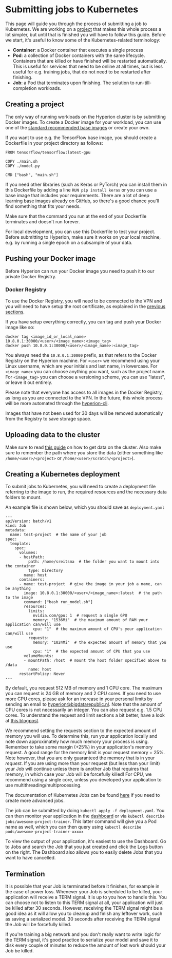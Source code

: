 # Submitting jobs to Kubernetes
This page will guide you through the process of submitting a job to Kubernetes.
We are working on a [project](https://github.com/BigDataRepublic/hyperion-cli) that makes this whole process a lot simpler, but until that is finished you will have to follow this guide.
Before we start, it's useful to know some of the Kubernetes-related terminology:

* **Container**: a Docker container that executes a single process
* **Pod**: a collection of Docker containers with the same lifecycle. Containers that are killed or have finished will be restarted automatically. This is useful for services that need to be online at all times, but is less useful for e.g. training jobs, that do not need to be restarted after finishing.
* **Job**: a Pod that terminates upon finishing. The solution to run-till-completion workloads.

## Creating a project
The only way of running workloads on the Hyperion cluster is by submitting Docker images.
To create a Docker image for your workload, you can use one of the [standard recommended base images](BaseImages.md) or create your own.

If you want to use e.g. the TensorFlow base image, you should create a Dockerfile in your project directory as follows:

```
FROM tensorflow/tensorflow:latest-gpu

COPY ./main.sh
COPY ./model.py

CMD ["bash", "main.sh"]
```

If you need other libraries (such as Keras or PyTorch) you can install them in this Dockerfile by adding a line `RUN pip install keras` or you can use a base image that includes your requirements.
There are a lot of deep learning base images already on GitHub, so there's a good chance you'll find something that fits your needs.

Make sure that the command you run at the end of your Dockerfile terminates and doesn't run forever.

For local development, you can use this Dockerfile to test your project.
Before submitting to Hyperion, make sure it works on your local machine, e.g. by running a single epoch on a subsample of your data.

## Pushing your Docker image
Before Hyperion can run your Docker image you need to push it to our private Docker Registry.

### Docker Registry
To use the Docker Registry, you will need to be connected to the VPN and you will need to have setup the root certificate, as explained in the [previous sections](SetupEnvironment.md).

If you have setup everything correctly, you can tag and push your Docker image like so:

```
docker tag <image_id_or_local_name> 10.8.0.1:30000/<user>/<image_name>:<image_tag>
docker push 10.8.0.1:30000/<user>/<image_name>:<image_tag>
```

You always need the `10.8.0.1:30000` prefix, as that refers to the Docker Registry on the Hyperion machine.
For `<user>` we recommend using your Linux username, which are your initials and last name, in lowercase.
For `<image_name>` you can choose anything you want, such as the project name.
For `<image_tag>` you can choose a versioning scheme, you can use "latest", or leave it out entirely.

Please note that everyone has access to all images in the Docker Registry, as long as you are connected to the VPN.
In the future, this whole process will be more automated through the [hyperion-cli](https://github.com/BigDataRepublic/hyperion-cli).

Images that have not been used for 30 days will be removed automatically from the Registry to save storage space.

## Uploading data to the cluster
Make sure to read [this guide](GettingDataOnCluster.md) on how to get data on the cluster.
Also make sure to remember the path where you store the data (either something like `/home/<user>/<project>` or `/home/<user>/scratch/<project>`).

## Creating a Kubernetes deployment
To submit jobs to Kubernetes, you will need to create a deployment file referring to the image to run, the required resources and the necessary data folders to mount.

An example file is shown below, which you should save as `deployment.yaml`

```
---
apiVersion: batch/v1
kind: Job
metadata:
  name: test-project  # the name of your job
spec:
  template:
    spec:
      volumes:
      - hostPath:
          path: /home/sreitsma  # the folder you want to mount into the container
          type: Directory
        name: host
      containers:
      - name: test-project  # give the image in your job a name, can be anything
        image: 10.8.0.1:30000/<user>/<image_name>:latest  # the path to the image
        command: ["bash run_model.sh"]
        resources:
          limits:
            nvidia.com/gpu: 1  # request a single GPU
            memory: "1536Mi"  # the maximum amount of RAM your application can/will use
            cpu: "1"  # the maximum amount of CPU's your application can/will use
          requests:
            memory: "1024Mi"  # the expected amount of memory that you use
            cpu: "1"  # the expected amount of CPU that you use
        volumeMounts:
        - mountPath: /host  # mount the host folder specified above to /data
          name: host
      restartPolicy: Never
---
```

By default, you request 512 MB of memory and 1 CPU core.
The maximum you can request is 24 GB of memory and 2 CPU cores.
If you need to use more CPU cores, please ask for an increase in your personal limits by sending an email to hyperion@bigdatarepublic.nl.
Note that the amount of CPU cores is not necessarily an integer.
You can also request e.g. 1.5 CPU cores.
To understand the request and limit sections a bit better, have a look at [this blogpost](http://www.noqcks.io/notes/2018/02/03/understanding-kubernetes-resources/).

We recommend setting the requests section to the expected amount of memory you will use.
To determine this, run your application locally and note down approximately how much memory your process is using.
Remember to take some margin (+25%) in your application's memory request.
A good range for the memory limit is your request memory + 25%.
Note however, that you are only guaranteed the memory that is in your *request*.
If you are using more than your request (but less than your limit) your Job will continue unless there is another Job that requires that memory, in which case your Job will be forcefully killed!
For CPU, we recommend using a single core, unless you developed your application to use multithreading/multiprocessing.

The documentation of Kubernetes Jobs can be found [here](https://kubernetes.io/docs/concepts/workloads/controllers/jobs-run-to-completion/) if you need to create more advanced jobs.

The job can be submitted by doing `kubectl apply -f deployment.yaml`.
You can then monitor your application in the [dashboard](Dashboard.md) or via `kubectl describe jobs/awesome-project-trainer`.
This latter command will give you a Pod name as well, which you can then query using `kubectl describe pods/awesome-project-trainer-xxxxx`

To view the output of your application, it's easiest to use the Dashboard.
Go to Jobs and search the Job that you just created and click the Logs button on the right.
The Dashboard also allows you to easily delete Jobs that you want to have cancelled.

## Termination
It is possible that your Job is terminated before it finishes, for example in the case of power loss.
Whenever your Job is scheduled to be killed, your application will receive a TERM signal.
It is up to you how to handle this.
You can choose not to listen to this TERM signal at all, your application will just be killed after 30 seconds.
However, receiving the TERM signal might be a good idea as it will allow you to cleanup and finish any leftover work, such as saving a serialized model.
30 seconds after receiving the TERM signal the Job will be forcefully killed.

If you're training a big network and you don't really want to write logic for the TERM signal, it's good practice to serialize your model and save it to disk every couple of minutes to reduce the amount of lost work should your Job be killed.
